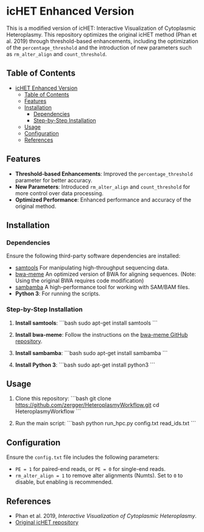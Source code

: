 # icHET Enhanced Version

This is a modified version of icHET: Interactive Visualization of Cytoplasmic Heteroplasmy. This repository optimizes the original icHET method (Phan et al. 2019) through threshold-based enhancements, including the optimization of the `percentage_threshold` and the introduction of new parameters such as `rm_alter_align` and `count_threshold`.

## Table of Contents

- [icHET Enhanced Version](#ichet-enhanced-version)
  - [Table of Contents](#table-of-contents)
  - [Features](#features)
  - [Installation](#installation)
    - [Dependencies](#dependencies)
    - [Step-by-Step Installation](#step-by-step-installation)
  - [Usage](#usage)
  - [Configuration](#configuration)
  - [References](#references)

## Features

- **Threshold-based Enhancements**: Improved the `percentage_threshold` parameter for better accuracy.
- **New Parameters**: Introduced `rm_alter_align` and `count_threshold` for more control over data processing.
- **Optimized Performance**: Enhanced performance and accuracy of the original method.

## Installation

### Dependencies

Ensure the following third-party software dependencies are installed:

- [samtools](http://www.htslib.org/download/) For manipulating high-throughput sequencing data.
- [bwa-meme](https://github.com/kaist-ina/BWA-MEME) An optimized version of BWA for aligning sequences. (Note: Using the original BWA requires code modification)
- [sambamba](https://lomereiter.github.io/sambamba/) A high-performance tool for working with SAM/BAM files.
- **Python 3**: For running the scripts.

### Step-by-Step Installation

1. **Install samtools**:
    \`\`\`bash
    sudo apt-get install samtools
    \`\`\`

2. **Install bwa-meme**:
    Follow the instructions on the [bwa-meme GitHub repository](https://github.com/kaist-ina/BWA-MEME).

3. **Install sambamba**:
    \`\`\`bash
    sudo apt-get install sambamba
    \`\`\`

4. **Install Python 3**:
    \`\`\`bash
    sudo apt-get install python3
    \`\`\`

## Usage

1. Clone this repository:
    \`\`\`bash
    git clone https://github.com/zergger/HeteroplasmyWorkflow.git
    cd HeteroplasmyWorkflow
    \`\`\`

2. Run the main script:
    \`\`\`bash
    python run_hpc.py config.txt read_ids.txt
    \`\`\`

## Configuration

Ensure the `config.txt` file includes the following parameters:

- `PE = 1` for paired-end reads, or `PE = 0` for single-end reads.
- `rm_alter_align = 1` to remove alter alignments (Numts). Set to `0` to disable, but enabling is recommended.

## References

- Phan et al. 2019, *Interactive Visualization of Cytoplasmic Heteroplasmy*.
- [Original icHET repository](https://github.com/vtphan/HeteroplasmyWorkflow)


